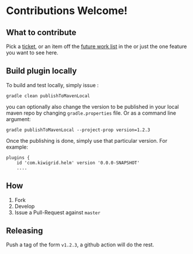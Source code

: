 Contributions Welcome!
===

What to contribute
---

Pick a [ticket](https://github.com/kiwigrid/helm-gradle-plugin/issues), or an item off the [future work list](README.md#further-work) in the or just the one feature you want to see here.

Build plugin locally
---

To build and test locally, simply issue : 

```
gradle clean publishToMavenLocal
```

you can optionally also change the version to be published in your local maven repo by changing `gradle.properties` file.
Or as a command line argument:

```
gradle publishToMavenLocal --project-prop version=1.2.3
```

Once the publishing is done, simply use that particular version. For example:

```
plugins {
    id 'com.kiwigrid.helm' version '0.0.0-SNAPSHOT'
    ....
```

How
---

1. Fork 
2. Develop
3. Issue a Pull-Request against `master`

Releasing
---

Push a tag of the form `v1.2.3`, a github action will do the rest.